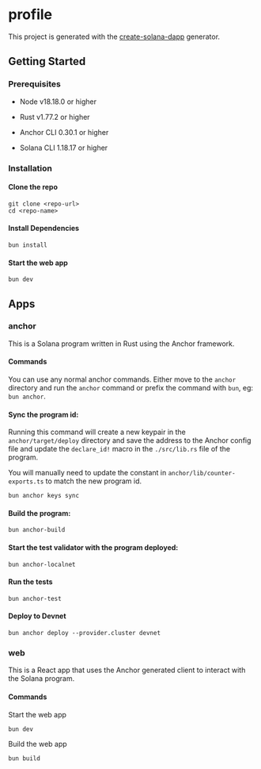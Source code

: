 # profile

This project is generated with the [create-solana-dapp](https://github.com/solana-developers/create-solana-dapp) generator.

## Getting Started

### Prerequisites

- Node v18.18.0 or higher

- Rust v1.77.2 or higher
- Anchor CLI 0.30.1 or higher
- Solana CLI 1.18.17 or higher

### Installation

#### Clone the repo

```shell
git clone <repo-url>
cd <repo-name>
```

#### Install Dependencies

```shell
bun install
```

#### Start the web app

```
bun dev
```

## Apps

### anchor

This is a Solana program written in Rust using the Anchor framework.

#### Commands

You can use any normal anchor commands. Either move to the `anchor` directory and run the `anchor` command or prefix the command with `bun`, eg: `bun anchor`.

#### Sync the program id:

Running this command will create a new keypair in the `anchor/target/deploy` directory and save the address to the Anchor config file and update the `declare_id!` macro in the `./src/lib.rs` file of the program.

You will manually need to update the constant in `anchor/lib/counter-exports.ts` to match the new program id.

```shell
bun anchor keys sync
```

#### Build the program:

```shell
bun anchor-build
```

#### Start the test validator with the program deployed:

```shell
bun anchor-localnet
```

#### Run the tests

```shell
bun anchor-test
```

#### Deploy to Devnet

```shell
bun anchor deploy --provider.cluster devnet
```

### web

This is a React app that uses the Anchor generated client to interact with the Solana program.

#### Commands

Start the web app

```shell
bun dev
```

Build the web app

```shell
bun build
```
